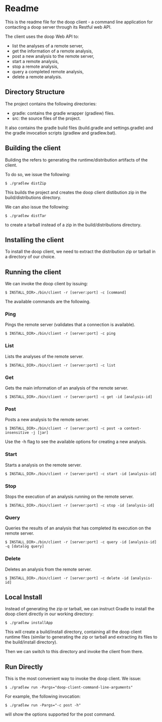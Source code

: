 # Readme

This is the readme file for the doop client - a command line application for contacting a doop server through its Restful web API.

The client uses the doop Web API to:

* list the analyses of a remote server,
* get the information of a remote analysis,
* post a new analysis to the remote server,
* start a remote analysis,
* stop a remote analysis,
* query a completed remote analysis,
* delete a remote analysis.

## Directory Structure

The project contains the following directories:

* gradle: contains the gradle wrapper (gradlew) files.
* src: the source files of the project.

It also contains the gradle build files (build.gradle and settings.gradle) and the gradle invocation scripts (gradlew and gradlew.bat).

## Building the client

Building the refers to generating the runtime/distribution artifacts of the client.

To do so, we issue the following:

    $ ./gradlew distZip

This builds the project and creates the doop client distibution zip in the build/distributions directory.

We can also issue the following:

    $ ./gradlew distTar

to create a tarball instead of a zip in the build/distributions directory.

## Installing the client

To install the doop client, we need to extract the distribution zip or tarball in a directory of our choice.

## Running the client

We can invoke the doop client by issuing:

    $ INSTALL_DIR>./bin/client -r [server:port] -c [command]

The available commands are the following.

### Ping
Pings the remote server (validates that a connection is available).

    $ INSTALL_DIR>./bin/client -r [server:port] -c ping

### List
Lists the analyses of the remote server.

    $ INSTALL_DIR>./bin/client -r [server:port] -c list

### Get
Gets the main information of an analysis of the remote server.

    $ INSTALL_DIR>./bin/client -r [server:port] -c get -id [analysis-id]

### Post
Posts a new analysis to the remote server.

    $ INSTALL_DIR>./bin/client -r [server:port] -c post -a context-insensitive -j [jar]

Use the -h flag to see the available options for creating a new analysis.

### Start
Starts a analysis on the remote server.

    $ INSTALL_DIR>./bin/client -r [server:port] -c start -id [analysis-id]

### Stop
Stops the execution of an analysis running on the remote server.

    $ INSTALL_DIR>./bin/client -r [server:port] -c stop -id [analysis-id]

### Query
Queries the results of an analysis that has completed its execution on the remote server.

    $ INSTALL_DIR>./bin/client -r [server:port] -c query -id [analysis-id] -q [datalog query]

### Delete
Deletes an analysis from the remote server.

    $ INSTALL_DIR>./bin/client -r [server:port] -c delete -id [analysis-id]

## Local Install

Instead of generating the zip or tarball, we can instruct Gradle to install the doop client directly in our working directory:

    $ ./gradlew installApp

This will create a build/install directory, containing all the doop client runtime files (similar to generating the zip or tarball and extracting its files to the build/install directory).

Then we can switch to this directory and invoke the client from there.

## Run Directly

This is the most convenient way to invoke the doop client. We issue:

    $ ./gradlew run -Pargs="doop-client-command-line-arguments"

For example, the following invocation:

    $ ./gradlew run -Pargs="-c post -h"

will show the options supported for the post command.

